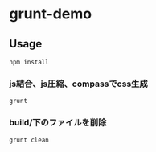 grunt-demo
==========

## Usage

```
npm install
```

### js結合、js圧縮、compassでcss生成

```
grunt
```

### build/下のファイルを削除

```
grunt clean
```
